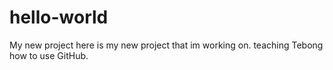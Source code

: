 # hello-world
My new project
here is my new project that im working on. teaching Tebong how to use GitHub.
